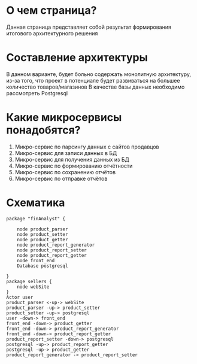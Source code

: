 # О чем страница? 

Данная страница представляет собой результат формирования итогового архитектурного решения

# Составление архитектуры
В данном варианте, будет больно содержать монолитную архитектуру, из-за того, что проект в потенциале будет развиваться на большее количество товаров/магазинов
В качестве базы данных необходимо рассмотреть Postgresql 

# Какие микросервисы понадобятся?
1. Микро-сервис по парсингу данных с сайтов продавцов 
2. Микро-сервис для записи данных в БД
3. Микро-сервис для получения данных из БД
4. Микро-сервис по формированию отчётности
5. Микро-сервис по сохранению отчётов
6. Микро-сервис по отправке отчётов

# Схематика 
```plantuml
package "finAnalyst" {
    
    node product_parser
    node product_setter
    node product_getter
    node product_report_generator
    node product_report_setter
    node product_report_getter
    node front_end
    Database postgresql

}
package sellers {
    node webSite
}
Actor user 
product_parser <-up-> webSite
product_parser -up-> product_setter
product_setter -up-> postgresql
user -down-> front_end
front_end -down-> product_getter 
front_end -down-> product_report_generator
front_end -down-> product_report_getter
product_report_setter -down-> postgresql
postgresql -up-> product_report_getter
postgresql -up-> product_getter
product_report_generator -> product_report_setter
```
